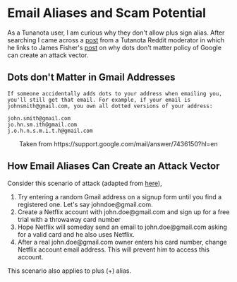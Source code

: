 # Email Aliases and Scam Potential

As a Tunanota user, I am curious why they don't allow plus sign alias. After searching I came across a [post](https://www.reddit.com/r/tutanota/comments/g2gq6j/when_will_signs_in_email_addresses_allowed/fno1ine?utm_source=share&utm_medium=web2x&context=3) from a Tutanota Reddit moderator in which he links to James Fisher's [post](https://jameshfisher.com/2018/04/07/the-dots-do-matter-how-to-scam-a-gmail-user/) on why dots don't matter policy of Google can create an attack vector.

## Dots don't Matter in Gmail Addresses

```text
If someone accidentally adds dots to your address when emailing you, you'll still get that email. For example, if your email is johnsmith@gmail.com, you own all dotted versions of your address:

john.smith@gmail.com
jo.hn.sm.ith@gmail.com
j.o.h.n.s.m.i.t.h@gmail.com
```

<center>Taken from https://support.google.com/mail/answer/7436150?hl=en</center>

## How Email Aliases Can Create an Attack Vector

Consider this scenario of attack (adapted from [here](https://jameshfisher.com/2018/04/07/the-dots-do-matter-how-to-scam-a-gmail-user/)),

1. Try entering a random Gmail address on a signup form until you find a registered one. Let's say johndoe<span>@</span>gmail.com.
2. Create a Netflix account with john.doe<span>@</span>gmail.com and sign up for a free trial with a throwaway card number
3. Hope Netflix will someday send an email to john.doe<span>@</span>gmail.com asking for a valid card and he also uses Netflix.
4. After a real john.doe<span>@</span>gmail.com owner enters his card number, change Netflix account email address. This will prevent him to access this account.

This scenario also applies to plus (+) alias.
